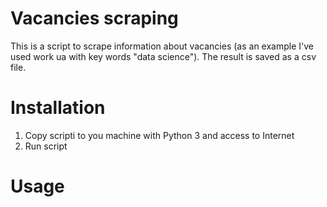 # Vacancies scraping

This is a script to scrape information about vacancies (as an example I've used work ua with key words "data science"). The result is saved as a csv file.

# Installation

  1. Copy scripti to you machine with Python 3 and access to Internet
  2. Run script
  
# Usage
